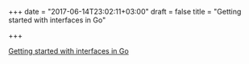 +++
date = "2017-06-14T23:02:11+03:00"
draft = false
title = "Getting started with interfaces in Go"

+++

<p><a href="https://golangbot.com/interfaces-part-1">Getting started with interfaces in Go</a></p>
